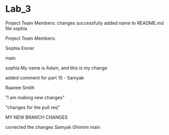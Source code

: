 # Lab_3

Project Team Members:
changes
successfully added name to README.md file
sophia

Project Team Members:

Sophia Eisner


main


sophia
My name is Adam, and this is my change

added comment for part 15 - Samyak

Raanee Smith

"I am making new changes"

"changes for the pull req"

MY NEW BRANCH CHANGES

corrected the changes
Samyak Ghimire
main

